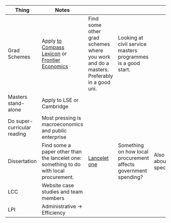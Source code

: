 
| Thing                       | Notes                                                                                                                                                                                     |                                                                                                     |                                                                 |                                       |
| --------------------------- | ----------------------------------------------------------------------------------------------------------------------------------------------------------------------------------------- | --------------------------------------------------------------------------------------------------- | --------------------------------------------------------------- | ------------------------------------- |
| Grad Schemes                | Apply [to Compass Lexicon](https://jobs.lever.co/compasslexecon/5792566a-fba2-4278-944c-704145367270) or [Frontier Economics](https://www.frontier-economics.com/uk/en/careers/analysts/) | Find some other grad schemes where you work and do a masters. Preferably in a good uni.             | Looking at civil service masters programmes is a good start.    |                                       |
| Masters stand-alone         | Apply to LSE or Cambridge                                                                                                                                                                 |                                                                                                     |                                                                 |                                       |
| Do super-curricular reading | Most pressing is macroeconomics and public enterprise                                                                                                                                     |                                                                                                     |                                                                 |                                       |
| Dissertation                | Find some a paper other than the lancelet one: something to do with local procurement.                                                                                                    | [Lancelet one](https://www.thelancet.com/journals/lanpub/article/PIIS2468-2667(23)00059-2/fulltext) | Something on how local procurement affects government spending? | Also think about model specification. |
| LCC                         | Website case studies and team members                                                                                                                                                     |                                                                                                     |                                                                 |                                       |
| LPI                         | Administrative $\to$ Efficiency                                                                                                                                                           |                                                                                                     |                                                                 |                                       |
